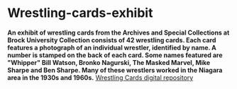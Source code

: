 # Wrestling-cards-exhibit
**An exhibit of wrestling cards from the Archives and Special Collections at Brock University
Collection consists of 42 wrestling cards. Each card features a photograph of an individual wrestler, identified by name. A number is stamped on the back of each card. Some names featured are "Whipper" Bill Watson, Bronko Nagurski, The Masked Marvel, Mike Sharpe and Ben Sharpe. Many of these wrestlers worked in the Niagara area in the 1930s and 1960s.**
[Wrestling Cards digital repository](https://dr.library.brocku.ca/handle/10464/7284)
